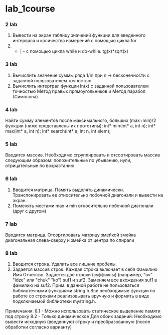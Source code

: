 # lab_1course

### 2 lab ###
1. Вывести на экран таблицу значений функции для введенного интервала и количества измерений с помощью цикла for
2. - | - с помощью цикла while и do-while. tg(x)*sqrt(x)

### 3 lab ###
1. Вычислить значение суммы ряда 1/n! при n -> бесконечности с заданной пользователем точностью
2. Вычислить интерграл функции ln(x) с заданной пользователем точностью
Метод правых прямоугольников и Метод парабол (Симпсона)

### 4 lab ###
Найти сумму элементов после максимального, больших (max+min)/2
функции (ниже представлены их прототипы):
int* min(int* a, int n);
int* max(int* a, int n);
int* search(int* a, int n, int elem);

### 5 lab ###
Вводится массив.
Необходимо сгруппировать и отсортировать массив следующим образом:
положительные по убыванию, нули, отрицательные по возрастанию

### 6 lab ###
1. Вводится матрица. Память выделять динамически. Транспонировать ее относительно побочной диагонали и вывести на экран.
2. Поменять местами max и min относительно побочной диагонали (друг с другом)

### 7 lab ###
Вводится матрица. Отсортировать матрицу змейкой
змейка диагональная слева-сверху и змейка от центра по спирали


### 8 lab ###
1. Вводится строка. Удалить все лишние пробелы.
2. Задается массив строк. Каждая строка включает в себя Фамилию Имя Отчество.
Задается две строки (суффиксы) (например, "ov" "idze" или "chuk" "ko") suf1 и suf2. Заменяем все вхождения suf1 в фамилию на suf2.
Прим. в данной работе не пользоваться библиотечными функциями string.h.Все необходимые функции по работе со строками реализовывать вручную и формить в виде подключаемой библиотеки mystring.h.

Примечания:
8.1 - Можно использовать статическое выделение памяти под строку
8.2 - Только динамическое
Для обоих заданий:
Необходимо вывести исходную (введенную) строку и преобразованную (после обработки согласно варианту)
